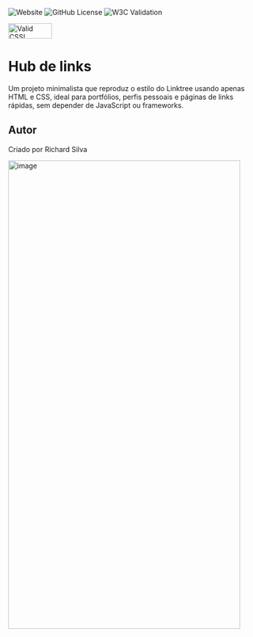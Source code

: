![Website](https://img.shields.io/website?url=https%3A%2F%2Fgithub.com%2FRicardiin%2Flinktree)
![GitHub License](https://img.shields.io/github/license/Ricardiin/linktree?style=for-the-badge)
![W3C Validation](https://img.shields.io/w3c-validation/html?targetUrl=https%3A%2F%2Fricardiin.github.io%2Flinktree%2F)


<p>
    <a href="https://jigsaw.w3.org/css-validator/check/referer">
        <img style="border:0;width:88px;height:31px"
            src="https://jigsaw.w3.org/css-validator/images/vcss"
            alt="Valid CSS!" />
    </a>
</p>
       
      
# Hub de links
Um projeto minimalista que reproduz o estilo do Linktree usando apenas HTML e CSS, ideal para portfólios, perfis pessoais e páginas de links rápidas, sem depender de JavaScript ou frameworks.
## Autor
Criado por Richard Silva


![]()<img width="469" height="946" alt="image" src="https://github.com/user-attachments/assets/0ac53489-c7de-4676-b80b-43ab27fd258c" />
